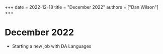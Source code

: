 +++
date = 2022-12-18
title = "December 2022"
authors = ["Dan Wilson"]
+++
# December 2022

* Starting a new job with DA Languages

